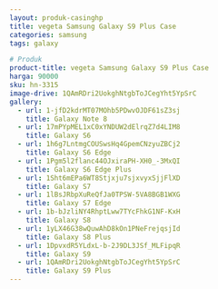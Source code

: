 ```yaml
---
layout: produk-casinghp
title: vegeta Samsung Galaxy S9 Plus Case
categories: samsung
tags: galaxy

# Produk
product-title: vegeta Samsung Galaxy S9 Plus Case
harga: 90000
sku: hn-3315
image-drive: 1QAmRDri2UokghNtgbToJCegYht5YpSrC
gallery:
  - url: 1-jfD2kdrMT07MOhb5PDwvOJDF61sZ3sj
    title: Galaxy Note 8
  - url: 17mPYpMEL1xC0xYNDUW2dElrqZ7d4LIM8
    title: Galaxy S6
  - url: 1h6g7LntmgCOUSwsHq4GpemCNzyuZBCj2
    title: Galaxy S6 Edge
  - url: 1Pgm5l2flanc44OJxiraPH-XH0_-3MxQI
    title: Galaxy S6 Edge Plus
  - url: 1Sht6mEPa6WT8Stjxju7sjxvyxSjjFlXD
    title: Galaxy S7
  - url: 1lBsJRbpXuReQfJa0TPSW-5VA8BGB1WXG
    title: Galaxy S7 Edge
  - url: 1b-bJzliNY4RhptLww7TYcFhkG1NF-KxH
    title: Galaxy S8
  - url: 1yLX46G38wQuwAhD8kOn1PNeFrejqsjId
    title: Galaxy S8 Plus
  - url: 1DpvxdR5YLdxL-b-2J9DL3JSf_MLFipqR
    title: Galaxy S9
  - url: 1QAmRDri2UokghNtgbToJCegYht5YpSrC
    title: Galaxy S9 Plus
---
```

